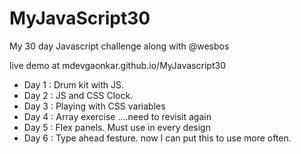 # MyJavaScript30

My 30 day Javascript challenge along with @wesbos

live demo at mdevgaonkar.github.io/MyJavascript30

- Day 1 : Drum kit with JS.
- Day 2 : JS and CSS Clock. 
- Day 3 : Playing with CSS variables
- Day 4 : Array exercise ....need to revisit again
- Day 5 : Flex panels. Must use in every design
- Day 6 : Type ahead festure. now I can put this to use more often.